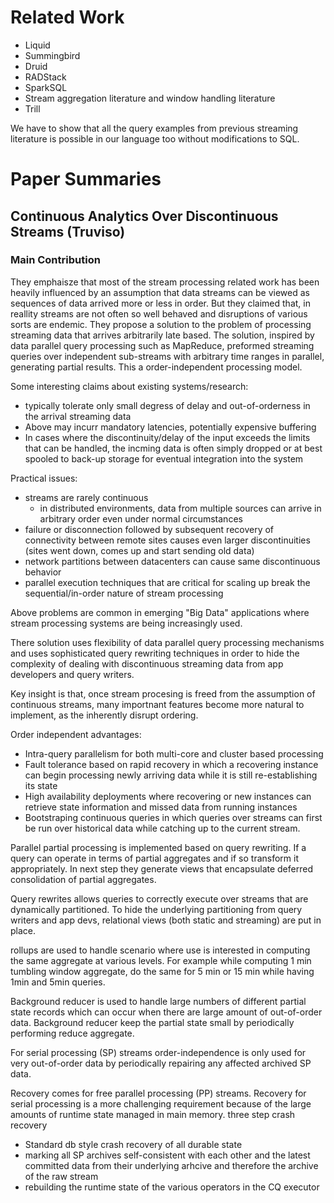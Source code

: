 # Related Work

- Liquid
- Summingbird
- Druid
- RADStack
- SparkSQL
- Stream aggregation literature and window handling literature
- Trill

We have to show that all the query examples from previous streaming literature is possible in our language too without modifications to SQL.

# Paper Summaries

## Continuous Analytics Over Discontinuous Streams (Truviso)

### Main Contribution

They emphaisze that most of the stream processing related work has been heavily influenced by an assumption that data streams can be viewed as sequences of data arrived more or less in order. But they claimed that, in reallity streams are not often so well behaved and disruptions of various sorts are endemic. They propose a solution to the problem of processing streaming data that arrives arbitrarily late based. The solution, inspired by data parallel query processing such as MapReduce, preformed streaming queries over independent sub-streams with arbitrary time ranges in parallel, generating partial results. This a order-independent processing model.

Some interesting claims about existing systems/research:

- typically tolerate only small degress of delay and out-of-orderness in the arrival streaming data
- Above may incurr mandatory latencies, potentially expensive buffering
- In cases where the discontinuity/delay of the input exceeds the limits that can be handled, the incming data is often simply dropped or at best spooled to back-up storage for eventual integration into the system

Practical issues:

- streams are rarely continuous
    - in distributed environments, data from multiple sources can arrive in arbitrary order even under normal circumstances
- failure or disconnection followed by subsequent recovery of connectivity between remote sites causes even larger discontinuities (sites went down, comes up and start sending old data)
- network partitions between datacenters can cause same discontinuous behavior
- parallel execution techniques that are critical for scaling up break the sequential/in-order nature of stream processing

Above problems are common in emerging "Big Data" applications where stream processing systems are being increasingly used.

There solution uses flexibility of data parallel query processing mechanisms and uses sophisticated query rewriting techniques in order to hide the complexity of dealing with discontinuous streaming data from app developers and query writers.

Key insight is that, once stream procesing is freed from the assumption of continuous streams, many importnant features become more natural to implement, as the inherently disrupt ordering.

Order independent advantages:

- Intra-query parallelism for both multi-core and cluster based processing
- Fault tolerance based on rapid recovery in which a recovering instance can begin processing newly arriving data while it is still re-establishing its state
- High availability deployments where recovering or new instances can retrieve state information and missed data from running instances
- Bootstraping continuous queries in which queries over streams can first be run over historical data while catching up to the current stream.

Parallel partial processing is implemented based on query rewriting. If a query can operate in terms of partial aggregates and if so transform it appropriately. In next step they generate views that encapsulate deferred consolidation of partial aggregates.

Query rewrites allows queries to correctly execute over streams that are dynamically partitioned. To hide the underlying partitioning from query writers and app devs, relational views (both static and streaming) are put in place.


rollups are used to handle scenario where use is interested in computing the same aggregate at various levels. For example while computing 1 min tumbling window aggregate, do the same for 5 min or 15 min while having 1min and 5min queries.

Background reducer is used to handle large numbers of different partial state records which can occur when there are large amount of out-of-order data. Background reducer keep the partial state small by periodically performing reduce aggregate.

For serial processing (SP) streams order-independence is only used for very out-of-order data by periodically repairing any affected archived SP data.

Recovery comes for free parallel processing (PP) streams. Recovery for serial processing is a more challenging requirement because of the large amounts of runtime state managed in main memory.
three step crash recovery

- Standard db style crash recovery of all durable state
- marking all SP archives self-consistent with each other and the latest committed data from their underlying arhcive and therefore the archive of the raw stream
- rebuilding the runtime state of the various operators in the CQ executor


